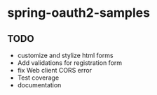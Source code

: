 # spring-oauth2-samples



## TODO


- customize and stylize html forms
- Add validations for registration form
- fix Web client CORS error
- Test coverage
- documentation 
